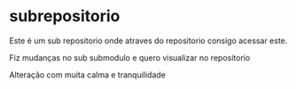 # subrepositorio

Este é um sub repositorio onde atraves do repositorio consigo acessar este.

Fiz mudanças no sub submodulo e quero visualizar no repositorio

Alteração com muita calma e tranquilidade

